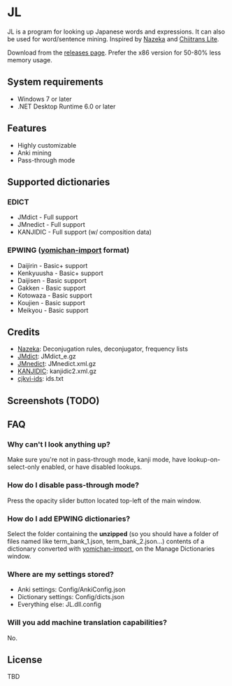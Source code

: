# JL
JL is a program for looking up Japanese words and expressions. It can also be used for word/sentence mining. Inspired by [Nazeka](https://github.com/wareya/nazeka) and [Chiitrans Lite](https://github.com/alexbft/chiitrans).

Download from the [releases page](https://github.com/rampaa/JL/releases). Prefer the x86 version for 50-80% less memory usage.

## System requirements
* Windows 7 or later
* .NET Desktop Runtime 6.0 or later

## Features
* Highly customizable
* Anki mining
* Pass-through mode 

## Supported dictionaries

### EDICT

* JMdict - Full support
* JMnedict - Full support
* KANJIDIC - Full support (w/ composition data)

### EPWING ([yomichan-import](https://github.com/FooSoft/yomichan-import/) format)

* Daijirin - Basic+ support
* Kenkyuusha - Basic+ support
* Daijisen - Basic support
* Gakken - Basic support
* Kotowaza - Basic support
* Koujien - Basic support
* Meikyou - Basic support

## Credits
* [Nazeka](https://github.com/wareya/nazeka): Deconjugation rules, deconjugator, frequency lists
* [JMdict](https://www.edrdg.org/wiki/index.php/JMdict-EDICT_Dictionary_Project): JMdict_e.gz
* [JMnedict](https://www.edrdg.org/enamdict/enamdict_doc.html): JMnedict.xml.gz
* [KANJIDIC](https://www.edrdg.org/wiki/index.php/KANJIDIC_Project): kanjidic2.xml.gz
* [cjkvi-ids](https://github.com/cjkvi/cjkvi-ids): ids.txt

## Screenshots (TODO)


## FAQ
### Why can't I look anything up?
Make sure you're not in pass-through mode, kanji mode, have lookup-on-select-only enabled, or have disabled lookups.
### How do I disable pass-through mode?
Press the opacity slider button located top-left of the main window.
### How do I add EPWING dictionaries?
Select the folder containing the **unzipped** (so you should have a folder of files named like term_bank_1.json, term_bank_2.json...)  contents of a dictionary converted with [yomichan-import](https://github.com/FooSoft/yomichan-import/), on the Manage Dictionaries window.
### Where are my settings stored?
* Anki settings: Config/AnkiConfig.json
* Dictionary settings: Config/dicts.json
* Everything else: JL.dll.config
### Will you add machine translation capabilities?
No.

## License
TBD
